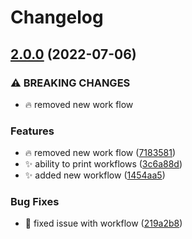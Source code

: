 # Changelog

## [2.0.0](https://github.com/slam-it/workflows/compare/v1.0.0...v2.0.0) (2022-07-06)


### ⚠ BREAKING CHANGES

* :fire: removed new work flow

### Features

* :fire: removed new work flow ([7183581](https://github.com/slam-it/workflows/commit/7183581501c3bd05f400322dabb87dcb9e979f4e))
* :sparkles: ability to print workflows ([3c6a88d](https://github.com/slam-it/workflows/commit/3c6a88d57898278b290ba8cb4a65f3d6d3ccbec1))
* :sparkles: added new workflow ([1454aa5](https://github.com/slam-it/workflows/commit/1454aa530249709fff40382d00248c692b39f2e0))


### Bug Fixes

* :bug: fixed issue with workflow ([219a2b8](https://github.com/slam-it/workflows/commit/219a2b87f545192b13b2c58249953ce29a7ccd68))

